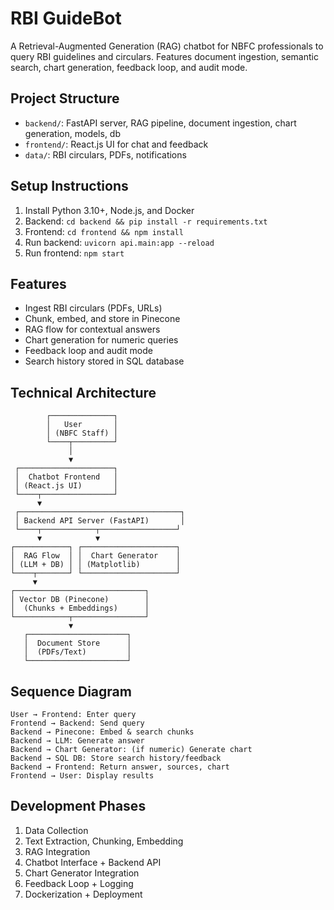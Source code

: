 # RBI GuideBot

A Retrieval-Augmented Generation (RAG) chatbot for NBFC professionals to query RBI guidelines and circulars. Features document ingestion, semantic search, chart generation, feedback loop, and audit mode.

## Project Structure
- `backend/`: FastAPI server, RAG pipeline, document ingestion, chart generation, models, db
- `frontend/`: React.js UI for chat and feedback
- `data/`: RBI circulars, PDFs, notifications

## Setup Instructions
1. Install Python 3.10+, Node.js, and Docker
2. Backend: `cd backend && pip install -r requirements.txt`
3. Frontend: `cd frontend && npm install`
4. Run backend: `uvicorn api.main:app --reload`
5. Run frontend: `npm start`

## Features
- Ingest RBI circulars (PDFs, URLs)
- Chunk, embed, and store in Pinecone
- RAG flow for contextual answers
- Chart generation for numeric queries
- Feedback loop and audit mode
- Search history stored in SQL database

## Technical Architecture

```
        ┌──────────────┐
        │   User       │
        │ (NBFC Staff) │
        └────┬─────────┘
             │
             ▼
 ┌─────────────────────┐
 │  Chatbot Frontend   │
 │ (React.js UI)       │
 └────┬────────────────┘
      ▼
 ┌────────────────────────────────────┐
 │ Backend API Server (FastAPI)       │
 └────┬────────────┬─────────────────┘
      ▼            ▼
┌────────────┐ ┌─────────────────────┐
│  RAG Flow  │ │  Chart Generator    │
│ (LLM + DB) │ │ (Matplotlib)        │
└────┬───────┘ └─────────────────────┘
     ▼
┌─────────────────────────────┐
│ Vector DB (Pinecone)        │
│  (Chunks + Embeddings)      │
└────────────┬────────────────┘
             ▼
   ┌──────────────────────┐
   │  Document Store      │
   │  (PDFs/Text)         │
   └──────────────────────┘
```

## Sequence Diagram

```
User → Frontend: Enter query
Frontend → Backend: Send query
Backend → Pinecone: Embed & search chunks
Backend → LLM: Generate answer
Backend → Chart Generator: (if numeric) Generate chart
Backend → SQL DB: Store search history/feedback
Backend → Frontend: Return answer, sources, chart
Frontend → User: Display results
```

## Development Phases
1. Data Collection
2. Text Extraction, Chunking, Embedding
3. RAG Integration
4. Chatbot Interface + Backend API
5. Chart Generator Integration
6. Feedback Loop + Logging
7. Dockerization + Deployment


